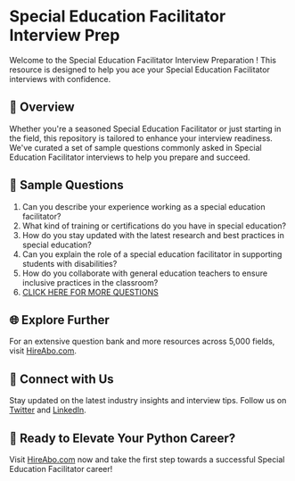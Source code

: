 # Special Education Facilitator Interview Prep

Welcome to the Special Education Facilitator Interview Preparation ! This resource is designed to help you ace your Special Education Facilitator interviews with confidence.

## 🚀 Overview

Whether you're a seasoned Special Education Facilitator or just starting in the field, this repository is tailored to enhance your interview readiness. We've curated a set of sample questions commonly asked in Special Education Facilitator interviews to help you prepare and succeed.

## 📝 Sample Questions

1. Can you describe your experience working as a special education facilitator?
2. What kind of training or certifications do you have in special education?
3. How do you stay updated with the latest research and best practices in special education?
4. Can you explain the role of a special education facilitator in supporting students with disabilities?
5. How do you collaborate with general education teachers to ensure inclusive practices in the classroom?
6. [CLICK HERE FOR MORE QUESTIONS](https://hireabo.com/job/4_3_49/Special%20Education%20Facilitator)

## 🌐 Explore Further

For an extensive question bank and more resources across 5,000 fields, visit [HireAbo.com](https://www.hireabo.com).

## 📱 Connect with Us

Stay updated on the latest industry insights and interview tips. Follow us on [Twitter](https://twitter.com/hireabo) and [LinkedIn](https://www.linkedin.com/in/hire-abo-3609972a8/).

## 🚀 Ready to Elevate Your Python Career?

Visit [HireAbo.com](https://www.hireabo.com) now and take the first step towards a successful Special Education Facilitator career!